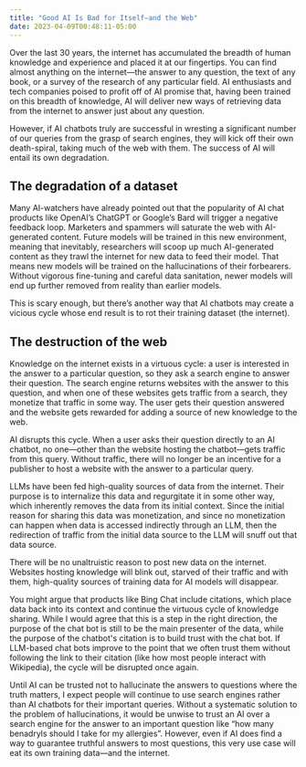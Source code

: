 ```yaml
---
title: "Good AI Is Bad for Itself—and the Web"
date: 2023-04-09T00:48:11-05:00
---
```


Over the last 30 years, the internet has accumulated the breadth of human knowledge and experience and placed it at our fingertips. You can find almost anything on the internet—the answer to any question, the text of any book, or a survey of the research of any particular field. AI enthusiasts and tech companies poised to profit off of AI promise that, having been trained on this breadth of knowledge, AI will deliver new ways of retrieving data from the internet to answer just about any question.

However, if AI chatbots truly are successful in wresting a significant number of our queries from the grasp of search engines, they will kick off their own death-spiral, taking much of the web with them. The success of AI will entail its own degradation.

## The degradation of a dataset
Many AI-watchers have already pointed out that the popularity of AI chat products like OpenAI’s ChatGPT or Google’s Bard will trigger a negative feedback loop. Marketers and spammers will saturate the web with AI-generated content. Future models will be trained in this new environment, meaning that inevitably, researchers will scoop up much AI-generated content as they trawl the internet for new data to feed their model. That means new models will be trained on the hallucinations of their forbearers. Without vigorous fine-tuning and careful data sanitation, newer models will end up further removed from reality than earlier models.

This is scary enough, but there’s another way that AI chatbots may create a vicious cycle whose end result is to rot their training dataset (the internet).

## The destruction of the web
Knowledge on the internet exists in a virtuous cycle: a user is interested in the answer to a particular question, so they ask a search engine to answer their question. The search engine returns websites with the answer to this question, and when one of these websites gets traffic from a search, they monetize that traffic in some way. The user gets their question answered and the website gets rewarded for adding a source of new knowledge to the web.

AI disrupts this cycle. When a user asks their question directly to an AI chatbot, no one—other than the website hosting the chatbot—gets traffic from this query. Without traffic, there will no longer be an incentive for a publisher to host a website with the answer to a particular query.

LLMs have been fed high-quality sources of data from the internet. Their purpose is to internalize this data and regurgitate it in some other way, which inherently removes the data from its initial context. Since the initial reason for sharing this data was monetization, and since no monetization can happen when data is accessed indirectly through an LLM, then the redirection of traffic from the initial data source to the LLM will snuff out that data source.

There will be no unaltruistic reason to post new data on the internet. Websites hosting knowledge will blink out, starved of their traffic and with them, high-quality sources of training data for AI models will disappear.

You might argue that products like Bing Chat include citations, which place data back into its context and continue the virtuous cycle of knowledge sharing. While I would agree that this is a step in the right direction, the purpose of the chat bot is still to be the main presenter of the data, while the purpose of the chatbot's citation is to build trust with the chat bot. If LLM-based chat bots improve to the point that we often trust them without following the link to their citation (like how most people interact with Wikipedia), the cycle will be disrupted once again.

Until AI can be trusted not to hallucinate the answers to questions where the truth matters, I expect people will continue to use search engines rather than AI chatbots for their important queries. Without a systematic solution to the problem of hallucinations, it would be unwise to trust an AI over a search engine for the answer to an important question like “how many benadryls should I take for my allergies”. However, even if AI does find a way to guarantee truthful answers to most questions, this very use case will eat its own training data—and the internet.